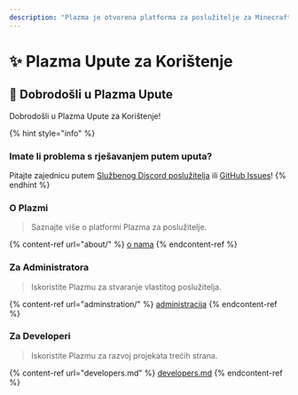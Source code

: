 ```yaml
---
description: "Plazma je otvorena platforma za poslužitelje za Minecraft: Java Edition koja kombinira eksperimentalnu optimizaciju temeljenu na papiru i prilagodljive mehanike igara."
---
```


# ✨ Plazma Upute za Korištenje

## 👋 Dobrodošli u Plazma Upute

Dobrodošli u Plazma Upute za Korištenje!

{% hint style="info" %}

### Imate li problema s rješavanjem putem uputa?

Pitajte zajednicu putem [Službenog Discord poslužitelja](https://discord.gg/MmfC52K8A8) ili [GitHub Issues](https://github.com/PlazmaMC/PlazmaBukkit/issues)!
{% endhint %}

### O Plazmi

> Saznajte više o platformi Plazma za poslužitelje.

{% content-ref url="about/" %}
[o nama](about/)
{% endcontent-ref %}

### Za Administratora

> Iskoristite Plazmu za stvaranje vlastitog poslužitelja.

{% content-ref url="adminstration/" %}
[administracija](adminstration/)
{% endcontent-ref %}

### Za Developeri

> Iskoristite Plazmu za razvoj projekata trećih strana.

{% content-ref url="developers.md" %}
[developers.md](developers.md)
{% endcontent-ref %}
